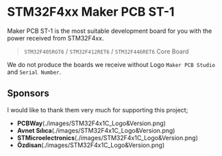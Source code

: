 # STM32F4xx Maker PCB ST-1
Maker PCB ST-1 is the most suitable development board for you with the power received from STM32F4xx.

> `STM32F405RGT6` / `STM32F412RET6` / `STM32F446RET6` Core Board

We do not produce the boards we receive without Logo `Maker PCB Studio` and `Serial Number`.




## Sponsors
I would like to thank them very much for supporting this project;
- **PCBWay**(./images/STM32F4x1C_Logo&Version.png)
- **Avnet Sılıca**(./images/STM32F4x1C_Logo&Version.png)
- **STMicroelectronics**(./images/STM32F4x1C_Logo&Version.png)
- **Özdisan**(./images/STM32F4x1C_Logo&Version.png)
